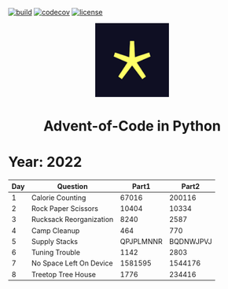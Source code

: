 <div align="left">

[![build](https://github.com/amirhessam88/advent-of-code/actions/workflows/ci.yml/badge.svg)](https://github.com/amirhessam88/advent-of-code/actions/workflows/ci.yml)
[![codecov](https://codecov.io/gh/amirhessam88/advent-of-code/branch/master/graph/badge.svg?token=52TV7OGJOA)](https://codecov.io/gh/amirhessam88/advent-of-code)
[![license](https://img.shields.io/github/license/amirhessam88/advent-of-code)](https://github.com/amirhessam88/advent-of-code/blob/master/LICENSE/)

</div>

<p align="center">
  <a href="https://adventofcode.com">
    <img src="assets/logo.png" width="150"></img>
  </a>
</p>


<div align="center">
<h1 align="center">Advent-of-Code in Python</h1>
</div>

# Year: 2022

| Day | Question                | Part1     | Part2     |
| --- | ----------------------- | --------- | --------- |
| 1   | Calorie Counting        | 67016     | 200116    |
| 2   | Rock Paper Scissors     | 10404     | 10334     |
| 3   | Rucksack Reorganization | 8240      | 2587      |
| 4   | Camp Cleanup            | 464       | 770       |
| 5   | Supply Stacks           | QPJPLMNNR | BQDNWJPVJ |
| 6   | Tuning Trouble          | 1142      | 2803      |
| 7   | No Space Left On Device | 1581595   | 1544176   |
| 8   | Treetop Tree House      | 1776      | 234416    |